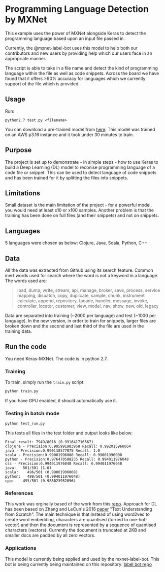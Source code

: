 # Programming Language Detection by MXNet 

This example uses the power of MXNet alongside Keras to detect the programming language based upon an input file passed in.

Currently, the @mxnet-label-bot uses this model to help both our contributors and new users by providing help which our users face
in an appropriate manner.

The script is able to take in a file name and detect the kind of programming language within the file as well as code snippets. Across the board we have found that it
offers >90% accuracy for languages which we currently support of the file which is provided.
## Usage ##

Run:

```
python2.7 test.py <filename>
```

You can download a pre-trained model from [here](). This model was trained on an AWS p3.16 instance and it took under 30 minutes to train.

## Purpose
The project is set up to demonstrate - in simple steps - how to use Keras to build a Deep Learning (DL) model to reconise programming language of a code file or snippet. This can be used to detect language of code snippets and has been trained for it by splitting the files into snippets.  

## Limitations
Small dataset is the main limitation of the project - for a powerful model, you would need at least x10 or x100 samples. Another problem is that the training has been done on full files (and their snippets) and not on snippets. 

## Languages
5 languages were chosen as below:
Clojure, Java, Scala, Python, C++

## Data
All the data was extracted from Github using its search feature. Common inert words used for search where the word is not a keyword in a language. The words used are:

> load, dump, write, stream, api, manage, broker, save, process, service
mapping, dispatch, copy, duplicate, sample, chunk, instrument
calculate, append, repository, facade, handler, message, invoke,
controller, locator, customer, view, model, nav, show, new, old, legacy

Data are separated into training (~2000 per language) and test (~1000 per language). In the new version, in order to train for snippets, larger files are broken down and the second and last third of the file are used in the training data. 

## Run the code
You need Keras-MXNet. The code is in python 2.7.

### Training

To train, simply run the `train.py` script:

```python
python train.py
```

If you have GPU enabled, it should automatically use it.

### Testing in batch mode

```python
python test_run.py
```

This tests all files in the test folder and output looks like below:

```
Final result: 7949/8016 (0.991641716567)
clojure - Precision:0.995991983968 Recall: 0.992015968064
java - Precision:0.990118577075 Recall: 1.0
scala - Precision:0.99001996008 Recall: 0.99001996008
python - Precision:0.976470588235 Recall: 0.994011976048
css - Precision:0.994011976048 Recall: 0.994011976048
java:   501/501 (1.0)
scala:    496/501 (0.99001996008)
python:   498/501 (0.994011976048)
cpp:    495/501 (0.988023952096)
```

### References
This work was orginally based of the work from this [repo](https://github.com/aliostad/deep-learning-lang-detection).
Approach for DL has been based on Zhang and LeCun's 2016 [paper](https://arxiv.org/pdf/1502.01710.pdf) "Text Understanding from Scratch". The main technique is that instead of using word2vec to create word embedding, characters are quantised (turned to one-hot-vector) and then the document is represented by a sequence of quantised characters (vectors). Currently the document is truncated at 2KB and smaller docs are padded by all zero vectors. 

### Applications
This model is currently being applied and used by the mxnet-label-bot. This bot is being currently being maintained on this
repository: [label bot repo](https://github.com/MXNetEdge/mxnet-infrastructure)
